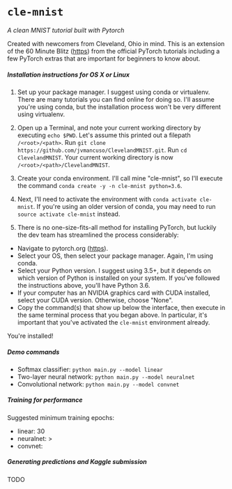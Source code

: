 `cle-mnist`
=====
_A clean MNIST tutorial built with Pytorch_

Created with newcomers from Cleveland, Ohio in mind.  This is an extension of the 60 Minute Blitz ([https](https://pytorch.org/tutorials/beginner/blitz/neural_networks_tutorial.html)) from the official PyTorch tutorials including a few PyTorch extras that are important for beginners to know about.

##### Installation instructions for OS X or Linux
1. Set up your package manager.  I suggest using conda or virtualenv.  There are many tutorials you can find online for doing so.  I'll assume you're using conda, but the installation process won't be very different using virtualenv.

2. Open up a Terminal, and note your current working directory by executing `echo $PWD`.  Let's assume this printed out a filepath `/<root>/<path>`.
Run `git clone https://github.com/jvmancuso/ClevelandMNIST.git`.
Run `cd ClevelandMNIST`.  Your current working directory is now `/<root>/<path>/ClevelandMNIST`.

3. Create your conda environment.  I'll call mine "cle-mnist", so I'll execute the command `conda create -y -n cle-mnist python=3.6`.

4. Next, I'll need to activate the environment with `conda activate cle-mnist`.  If you're using an older version of conda, you may need to run `source activate cle-mnist` instead.

5. There is no one-size-fits-all method for installing PyTorch, but luckily the dev team has streamlined the process considerably:
- Navigate to pytorch.org ([https](https://pytorch.org/)).
- Select your OS, then select your package manager.  Again, I'm using conda.
- Select your Python version.  I suggest using 3.5+, but it depends on which version of Python is installed on your system.  If you've followed the instructions above, you'll have Python 3.6.
- If your computer has an NVIDIA graphics card with CUDA installed, select your CUDA version.  Otherwise, choose "None".
- Copy the command(s) that show up below the interface, then execute in the same terminal process that you began above.  In particular, it's important that you've activated the `cle-mnist` environment already.

You're installed!

##### Demo commands
- Softmax classifier: `python main.py --model linear`
- Two-layer neural network: `python main.py --model neuralnet`
- Convolutional network: `python main.py --model convnet`

##### Training for performance
Suggested minimum training epochs:
- linear: 30
- neuralnet: >
- convnet: 

##### Generating predictions and Kaggle submission
TODO
